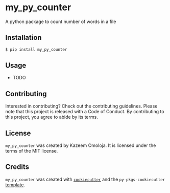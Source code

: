 # my_py_counter

A python package to count number of words in a file

## Installation

```bash
$ pip install my_py_counter
```

## Usage

- TODO

## Contributing

Interested in contributing? Check out the contributing guidelines. Please note that this project is released with a Code of Conduct. By contributing to this project, you agree to abide by its terms.

## License

`my_py_counter` was created by Kazeem Omoloja. It is licensed under the terms of the MIT license.

## Credits

`my_py_counter` was created with [`cookiecutter`](https://cookiecutter.readthedocs.io/en/latest/) and the `py-pkgs-cookiecutter` [template](https://github.com/py-pkgs/py-pkgs-cookiecutter).
